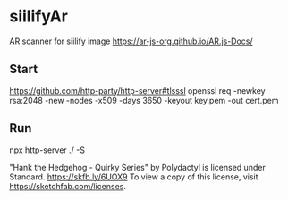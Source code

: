 # siilifyAr

AR scanner for siilify image
https://ar-js-org.github.io/AR.js-Docs/

## Start

https://github.com/http-party/http-server#tlsssl
openssl req -newkey rsa:2048 -new -nodes -x509 -days 3650 -keyout key.pem -out cert.pem

## Run

npx http-server ./ -S

"Hank the Hedgehog - Quirky Series" by Polydactyl is licensed under Standard. https://skfb.ly/6UOX9 To view a copy of this license, visit https://sketchfab.com/licenses.
